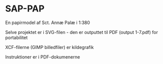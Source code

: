 # SAP-PAP
En papirmodel af Sct. Annæ Palæ i 1:380

Selve projektet er i SVG-filen - den er outputtet til PDF (output 1-7.pdf) for portabilitet

XCF-filerne (GIMP billedfiler) er kildegrafik

Instruktioner er i PDF-dokumenerne
